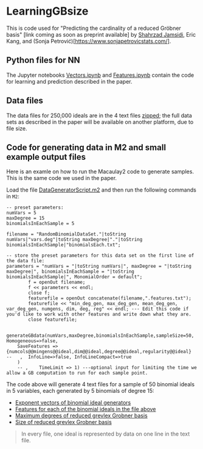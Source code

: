 # LearningGBsize

This is code used for "Predicting the cardinality of a reduced Gröbner basis" [link coming as soon as preprint available] by [Shahrzad Jamsidi](https://www.lakeforest.edu/academics/faculty/sjamshidi), Eric Kang, and (Sonja Petrović)[https://www.sonjapetrovicstats.com/]. 

## Python files for NN  

The Jupyter notebooks [Vectors.ipynb](Vectors.ipynb) and [Features.ipynb](Features.ipynb) contain the code for learning and prediction described in the paper. 

## Data files 

The data files for 250,000 ideals are in the 4 text files [zipped](4txtFiles250000binomialIdeals.zip); the full data sets as described in the paper will be available on another platform, due to file size. 

## Code for generating data in M2 and small example output files 

Here is an examle on how to run the Macaulay2 code to generate samples. This is the same code we used in the paper. 

Load the file [DataGeneratorScript.m2](DataGeneratorScript.m2) and then run the following commands in `M2`:

```
-- preset parameters:
numVars = 5
maxDegree = 15
binomialsInEachSample = 5 

filename = "RandomBinomialDataSet."|toString numVars|"vars.deg"|toString maxDegree|"."|toString binomialsInEachSample|"binomialsEach.txt";
    
-- store the preset parameters for this data set on the first line of the data file: 
parameters = "numVars = "|toString numVars|", maxDegree = "|toString maxDegree|", binomialsInEachSample = "|toString binomialsInEachSample|", MonomialOrder = default";
	    f = openOut filename;
	    f << parameters << endl;
	    close f;
	    featurefile = openOut concatenate(filename,".features.txt");
	    featurefile << "min_deg_gen, max_deg_gen, mean_deg_gen, var_deg_gen, numgens, dim, deg, reg" << endl; --- Edit this code if you'd like to work with other features and write down what they are.
	    close featurefile;


generateGBdata(numVars,maxDegree,binomialsInEachSample,sampleSize=50, Homogeneous=>false,  
    SaveFeatures => {numcols@@mingens@@ideal,dim@@ideal,degree@@ideal,regularity@@ideal}  
--   ,  InfoLine=>false, InfoLineCompact=>true
    )
    -- ,    TimeLimit => 1) ---optional input for limiting the time we allow a GB computation to run for each sample point.
```
The code above will generate 4 text files for a sample of 50 binomial ideals in 5 variables, each generated by 5 binomials of degree 15: 

* [Exponent vectors of binomial ideal generators](RandomBinomialDataSet.5vars.deg15.sampleSize50.5binomialsEach.1676045618.txt)
* [Features for each of the binomial ideals in the file above](RandomBinomialDataSet.5vars.deg15.sampleSize50.5binomialsEach.1676045618.txt.features.txt)
* [Maximum degrees of reduced grevlex Grobner basis](RandomBinomialDataSet.5vars.deg15.sampleSize50.5binomialsEach.1676045618.txt.gbMaxDeg.txt)
* [Size of reduced grevlex Grobner basis](RandomBinomialDataSet.5vars.deg15.sampleSize50.5binomialsEach.1676045618.txt.gbSizes.txt)

> In every file, one ideal is represented by data on one line in the text file. 
